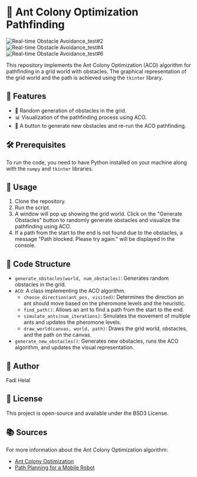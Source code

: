 # 🐜 Ant Colony Optimization Pathfinding
![Real-time Obstacle Avoidance_test#2](https://github.com/SAIPRONE/Real-Time-Obstacle-Avoidance/assets/95390348/e1c0239b-c3f7-4d99-9826-3ab650e1fffe)
![Real-time Obstacle Avoidance_test#4](https://github.com/SAIPRONE/Real-Time-Obstacle-Avoidance/assets/95390348/97386eaf-f880-4bb1-8f22-880506a53f26)
![Real-time Obstacle Avoidance_test#6](https://github.com/SAIPRONE/Real-Time-Obstacle-Avoidance/assets/95390348/fd3b5fcd-ee3a-4157-912c-71562f293c7d)

This repository implements the Ant Colony Optimization (ACO) algorithm for pathfinding in a grid world with obstacles. The graphical representation of the grid world and the path is achieved using the `tkinter` library.

## 🌟 Features
- 🔀 Random generation of obstacles in the grid.
- 📊 Visualization of the pathfinding process using ACO.
- 🔄 A button to generate new obstacles and re-run the ACO pathfinding.

## 🛠️ Prerequisites
To run the code, you need to have Python installed on your machine along with the `numpy` and `tkinter` libraries.

## 🚀 Usage
1. Clone the repository.
2. Run the script.
3. A window will pop up showing the grid world. Click on the "Generate Obstacles" button to randomly generate obstacles and visualize the pathfinding using ACO.
4. If a path from the start to the end is not found due to the obstacles, a message "Path blocked. Please try again." will be displayed in the console.

## 📖 Code Structure

- `generate_obstacles(world, num_obstacles)`: Generates random obstacles in the grid.
- `ACO`: A class implementing the ACO algorithm.
    - `choose_direction(ant_pos, visited)`: Determines the direction an ant should move based on the pheromone levels and the heuristic.
    - `find_path()`: Allows an ant to find a path from the start to the end.
    - `simulate_ants(num_iterations)`: Simulates the movement of multiple ants and updates the pheromone levels.
    - `draw_world(canvas, world, path)`: Draws the grid world, obstacles, and the path on the canvas.
- `generate_new_obstacles()`: Generates new obstacles, runs the ACO algorithm, and updates the visual representation.

## 👤 Author
Fadi Helal

## 🔖 License
This project is open-source and available under the BSD3 License.

## 📚 Sources
For more information about the Ant Colony Optimization algorithm:
- [Ant Colony Optimization](https://en.wikipedia.org/wiki/Ant_colony_optimization_algorithms) 
- [Path Planning for a Mobile Robot]([https://www.scholarpedia.org/article/Ant_colony_optimization](https://www.hindawi.com/journals/cin/2021/8025730/)https://www.hindawi.com/journals/cin/2021/8025730/) 

